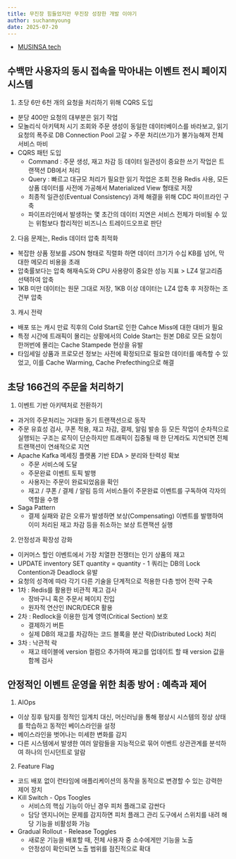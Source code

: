 ```yaml
---
title: 무진장 힘들었지만 무진장 성장한 개발 이야기
author: suchanmyoung
date: 2025-07-20
---
```


<PostHeader 
  :title="$frontmatter.title"
  :author="$frontmatter.author"
  :date="$frontmatter.date"
/>

- [MUSINSA tech](https://medium.com/musinsa-tech/%EB%AC%B4%EC%A7%84%EC%9E%A5-%ED%9E%98%EB%93%A4%EC%97%88%EC%A7%80%EB%A7%8C-%EB%AC%B4%EC%A7%84%EC%9E%A5-%EC%84%B1%EC%9E%A5%ED%95%9C-%EA%B0%9C%EB%B0%9C-%EC%9D%B4%EC%95%BC%EA%B8%B0-e445888579a9)

## 수백만 사용자의 동시 접속을 막아내는 이벤트 전시 페이지 시스템

1. 초당 6만 6천 개의 요청을 처리하기 위해 CQRS 도입

- 분당 400만 요청의 대부분은 읽기 작업
- 모놀리식 아키텍처 시기 조회와 주문 생성이 동일한 데이터베이스를 바라보고, 읽기 요청의 폭주로 DB Connection Pool 고갈 > 주문 처리(쓰기)가 불가능해져 전체 서비스 마비
- CQRS 패턴 도입
  - Command : 주문 생성, 재고 차감 등 데이터 일관성이 중요한 쓰기 작업은 트랜잭션 DB에서 처리
  - Query : 빠르고 대규모 처리가 필요한 읽기 작업은 조회 전용 Redis 사용, 모든 상품 데이터를 사전에 가공해서 Materialized View 형태로 저장
  - 최종적 일관성(Eventual Consistency) 과제 해결을 위해 CDC 파이프라인 구축
  - 파이프라인에서 발생하는 몇 초간의 데이터 지연은 서비스 전체가 마비될 수 있는 위험보다 합리적인 비즈니스 트레이드오프로 판단

2. 다음 문제는, Redis 데이터 압축 최적화

- 복잡한 상품 정보를 JSON 형태로 직렬화 하면 데이터 크기가 수십 KB를 넘어, 막대한 메모리 비용을 초래
- 압축률보다는 압축 해재속도와 CPU 사용량이 중요한 성능 지표 > LZ4 알고리즘 선택하여 압축
- 1KB 미만 데이터는 원문 그대로 저장, 1KB 이상 데이터는 LZ4 압축 후 저장하는 조건부 압축

3. 캐시 전략

- 배포 또는 캐시 만료 직후의 Cold Start로 인한 Cahce Miss에 대한 대비가 필요
- 특정 시간에 트래픽이 몰리는 상황에서의 Colde Start는 원본 DB로 모든 요청이 한꺼번에 몰리는 Cache Stampede 현상을 유발
- 타임세일 상품과 프로모션 정보는 사전에 확정되므로 필요한 데이터를 예측할 수 있었고, 이를 Cache Warming, Cache Prefecthing으로 해결

## 초당 166건의 주문을 처리하기

1. 이벤트 기반 아키텍처로 전환하기

- 과거의 주문처리는 거대한 동기 트랜잭션으로 동작
- 주문 유효성 검사, 쿠폰 적용, 재고 차감, 결제, 알림 발송 등 모든 작업이 순차적으로 실행되는 구조는 로직이 단순하지만 트래픽이 집중될 때 한 단계라도 지연되면 전체 트랜잭션이 연쇄적으로 지연
- Apache Kafka 메세징 플랫폼 기반 EDA > 분리와 탄력성 확보
  - 주문 서비스에 도달
  - 주문완료 이벤트 토픽 발행
  - 사용자는 주문이 완료되었음을 확인
  - 재고 / 쿠폰 / 결제 / 알림 등의 서비스들이 주문완료 이벤트를 구독하여 각자의 역할을 수행
- Saga Pattern
  - 결제 실패와 같은 오류가 발생하면 보상(Compensating) 이벤트를 발행하여 이미 처리된 재고 차감 등을 취소하는 보상 트랜잭션 실행

2. 안정성과 확장성 강화

- 이커머스 할인 이벤트에서 가장 치열한 전쟁터는 인기 상품의 재고
- UPDATE inventory SET quantity = quantity - 1 쿼리는 DB의 Lock Contention과 Deadlock 유발
- 요청의 성격에 따라 각기 다른 기술을 단계적으로 적용한 다층 방어 전략 구축
- 1차 : Redis를 활용한 비관적 재고 검사
  - 장바구니 혹은 주문서 페이지 진입
  - 원자적 연산인 INCR/DECR 활용
- 2차 : Redlock을 이용한 임계 영역(Critical Section) 보호
  - 결제하기 버튼
  - 실제 DB의 재고를 차감하는 코드 블록을 분산 락(Distributed Lock) 처리
- 3차 : 낙관적 락
  - 재고 테이블에 version 컬럼으 추가하여 재고를 업데이트 할 때 version 값을 함께 검사

## 안정적인 이벤트 운영을 위한 최종 방어 : 예측과 제어

1. AIOps

- 이상 징후 탐지를 정적인 임계치 대신, 머신러닝을 통해 평상시 시스템의 정상 상태를 학습하고 동적인 베이스라인을 설정
- 베이스라인을 벗어나는 미세한 변화를 감지
- 다른 시스템에서 발생한 여러 알람들을 지능적으로 묶어 이벤트 상관관계를 분석하여 하나의 인시던트로 알람

2. Feature Flag

- 코드 배포 없이 런타임에 애플리케이션의 동작을 동적으로 변경할 수 있는 강력한 제어 장치
- Kill Switch - Ops Toogles
  - 서비스의 핵심 기능이 아닌 경우 피처 플래그로 감싼다
  - 담당 엔지니어는 문제를 감지하면 피처 플래그 관리 도구에서 스위치를 내려 해당 기능을 비활성화 가능
- Gradual Rollout - Release Toggles
  - 새로운 기능을 배포할 때, 전체 사용자 중 소수에게만 기능을 노출
  - 안정성이 확인되면 노출 범위를 점진적으로 확대
